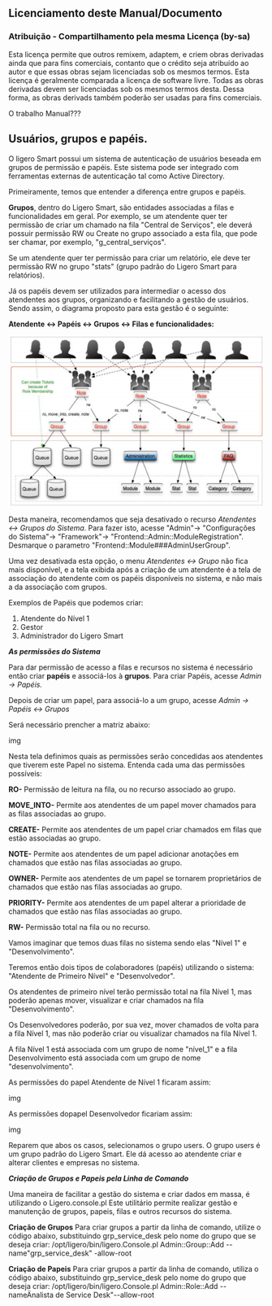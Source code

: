 ## Licenciamento deste Manual/Documento 

### Atribuição - Compartilhamento pela mesma Licença (by-sa)

Esta licença permite que outros remixem, adaptem, e criem obras derivadas ainda que para fins comerciais, contanto que o crédito seja atribuído ao autor e que essas obras sejam licenciadas sob os mesmos termos. Esta licença é geralmente comparada a licença de software livre. Todas as obras derivadas devem ser licenciadas sob os mesmos termos desta. Dessa forma, as obras derivads também poderão ser usadas para fins comerciais.

O trabalho Manual???

## Usuários, grupos e papéis.

O ligero Smart possui um sistema de autenticação de usuários beseada em grupos de permissão e papéis. Este sistema pode ser integrado com ferramentas externas de autenticação tal como Active Directory.

Primeiramente, temos que entender a diferença entre grupos e papéis.

__Grupos__, dentro do Ligero Smart, são entidades associadas a filas e funcionalidades em geral. Por exemplo, se um atendente quer ter permissão de criar um chamado na fila "Central de Serviços", ele deverá possuir permissão RW ou Create no grupo associado a esta fila, que pode ser chamar, por exemplo, "g_central_serviços".

Se um atendente quer ter permissão para criar um relatório, ele deve ter permissão RW no grupo "stats" (grupo padrão do Ligero Smart para relatórios).

Já os papéis devem ser utilizados para intermediar o acesso dos atendentes aos grupos, organizando e facilitando a gestão de usuários. Sendo assim, o diagrama proposto para esta gestão é o seguinte: 

__Atendente <-> Papéis <-> Grupos <-> Filas e funcionalidades:__

![Screenshot](img/04/imgatendentespapeis.png)

Desta maneira, recomendamos que seja desativado o recurso *Atendentes <-> Grupos do Sistema*. Para fazer isto, acesse "Admin"-> "Configurações do Sistema"-> "Framework"-> "Frontend::Admin::ModuleRegistration". Desmarque o parametro "Frontend::Module###AdminUserGroup".

Uma vez desativada esta opção, o menu *Atendentes <-> Grupo* não fica mais disponível, e a tela exibida após a criação de um atendente é a tela de associação do atendente com os papéis disponíveis no sistema, e não mais a da associação com grupos.

Exemplos de Papéis que podemos criar:

1. Atendente do Nível 1
2. Gestor
3. Administrador do Ligero Smart
   
__*As permissões do Sistema*__

Para dar permissão de acesso a filas e recursos no sistema é necessário então criar __papéis__ e associá-los à __grupos__. Para criar Papéis, acesse *Admin -> Papéis.*

Depois de criar um papel, para associá-lo a um grupo, acesse *Admin -> Papéis <-> Grupos*

Será necessário prencher a matriz abaixo:

img

Nesta tela definimos quais as permissões serão concedidas aos atendentes que tiverem este Papel no sistema. Entenda cada uma das permissões possíveis:

__RO-__ Permissão de leitura na fila, ou no recurso associado ao grupo.

__MOVE_INTO-__ Permite aos atendentes de um papel mover chamados para as filas associadas ao grupo.

__CREATE-__ Permite aos atendentes de um papel criar chamados em filas que estão associadas ao grupo.

__NOTE-__ Permite aos atendentes de um papel adicionar anotações em chamados que estão nas filas associadas ao grupo.

__OWNER-__ Permite aos atendentes de um papel se tornarem proprietários de chamados que estão nas filas associadas ao grupo.

__PRIORITY-__ Permite aos atendentes de um papel alterar a prioridade de chamados que estão nas filas associadas ao grupo.

__RW-__ Permissão total na fila ou no recurso.

Vamos imaginar que temos duas filas no sistema sendo elas "Nível 1" e "Desenvolvimento".

Teremos então dois tipos de colaboradores (papéis) utilizando o sistema: "Atendente de Primeiro Nível" e "Desenvolvedor".

Os atendentes de primeiro nível terão permissão total na fila Nível 1, mas poderão apenas mover, visualizar e criar chamados na fila "Desenvolvimento".

Os Desenvolvedores poderão, por sua vez, mover chamados de volta para a fila Nível 1, mas não poderão criar ou visualizar chamados na fila Nível 1.

A fila Nível 1 está associada com um grupo de nome "nível_1" e a fila Desenvolvimento está associada com um grupo de nome "desenvolvimento".

As permissões do papel Atendente de Nível 1 ficaram assim:

img

As permissões dopapel Desenvolvedor ficariam assim:

img

Reparem que abos os casos, selecionamos o grupo users. O grupo users é um grupo padrão do Ligero Smart. Ele dá acesso ao atendente criar e alterar clientes e empresas no sistema.

__*Criação de Grupos e Papeis pela Linha de Comando*__

Uma maneira de facilitar a gestão do sistema e criar dados em massa, é utilizando o Ligero.console.pl
Este utilitário permite realizar gestão e manutenção de grupos, papeis, filas e outros recursos do sistema. 

__Criação de Grupos__
Para criar grupos a partir da linha de comando, utilize o código abaixo, substituindo grp_service_desk pelo nome do grupo que se deseja criar:
/opt/ligero/bin/ligero.Console.pl Admin::Group::Add --name"grp_service_desk" -allow-root

__Criação de Papeis__
Para criar grupos a partir da linha de comando, utiliza o código abaixo, substituindo grp_service_desk pelo nome do grupo que deseja criar:
/opt/ligero/bin/ligero.Console.pl Admin::Role::Add --nameÄnalista de Service Desk"--allow-root

